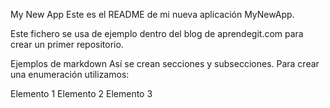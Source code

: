 My New App
Este es el README de mi nueva aplicación MyNewApp.

Este fichero se usa de ejemplo dentro del blog de aprendegit.com para crear un primer repositorio.

Ejemplos de markdown
Así se crean secciones y subsecciones. Para crear una enumeración utilizamos:

Elemento 1
Elemento 2
Elemento 3
